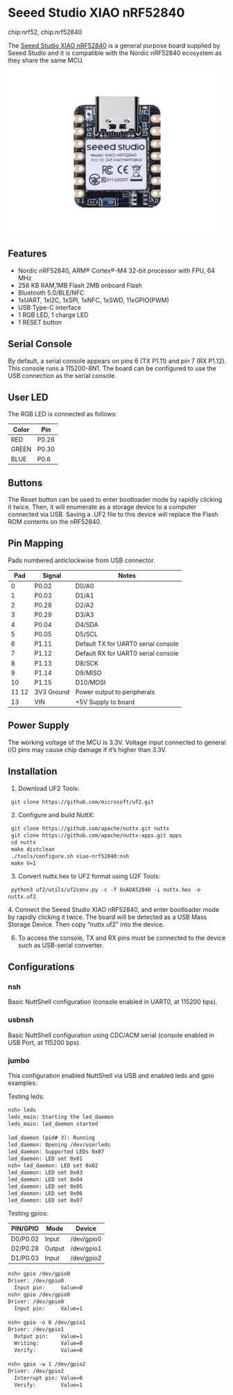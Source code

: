 # Seeed Studio XIAO nRF52840

<div class="tags">

chip:nrf52, chip:nrf52840

</div>

The [Seeed Studio XIAO nRF52840](https://wiki.seeedstudio.com/XIAO_BLE/)
is a general purpose board supplied by Seeed Studio and it is compatible
with the Nordic nRF52840 ecosystem as they share the same MCU.

![](xiao-nrf52840.jpg)

## Features

  - Nordic nRF52840, ARM® Cortex®-M4 32-bit processor with FPU, 64 MHz
  - 256 KB RAM,1MB Flash 2MB onboard Flash
  - Bluetooth 5.0/BLE/NFC
  - 1xUART, 1xI2C, 1xSPI, 1xNFC, 1xSWD, 11xGPIO(PWM)
  - USB Type-C interface
  - 1 RGB LED, 1 charge LED
  - 1 RESET button

## Serial Console

By default, a serial console appears on pins 6 (TX P1.11) and pin 7 (RX
P1.12). This console runs a 115200-8N1. The board can be configured to
use the USB connection as the serial console.

## User LED

The RGB LED is connected as follows:

| Color | Pin   |
| ----- | ----- |
| RED   | P0.26 |
| GREEN | P0.30 |
| BLUE  | P0.6  |

## Buttons

The Reset button can be used to enter bootloader mode by rapidly
clicking it twice. Then, it will enumerate as a storage device to a
computer connected via USB. Saving a .UF2 file to this device will
replace the Flash ROM contents on the nRF52840.

## Pin Mapping

Pads numbered anticlockwise from USB connector.

| Pad   | Signal     | Notes                               |
| ----- | ---------- | ----------------------------------- |
| 0     | P0.02      | D0/A0                               |
| 1     | P0.03      | D1/A1                               |
| 2     | P0.28      | D2/A2                               |
| 3     | P0.29      | D3/A3                               |
| 4     | P0.04      | D4/SDA                              |
| 5     | P0.05      | D5/SCL                              |
| 6     | P1.11      | Default TX for UART0 serial console |
| 7     | P1.12      | Default RX for UART0 serial console |
| 8     | P1.13      | D8/SCK                              |
| 9     | P1.14      | D9/MISO                             |
| 10    | P1.15      | D10/MOSI                            |
| 11 12 | 3V3 Ground | Power output to peripherals         |
| 13    | VIN        | \+5V Supply to board                |

## Power Supply

The working voltage of the MCU is 3.3V. Voltage input connected to
general I/O pins may cause chip damage if it’s higher than 3.3V.

## Installation

1.  Download UF2 Tools:

<!-- end list -->

``` console
 git clone https://github.com/microsoft/uf2.git
```

2.  Configure and build NuttX:

<!-- end list -->

``` console
 git clone https://github.com/apache/nuttx.git nuttx
 git clone https://github.com/apache/nuttx-apps.git apps
 cd nuttx
 make distclean
 ./tools/configure.sh xiao-nrf52840:nsh
 make V=1
```

3.  Convert nuttx.hex to UF2 format using U2F Tools:

<!-- end list -->

``` console
 python3 uf2/utils/uf2conv.py -c -f 0xADA52840 -i nuttx.hex -o nuttx.uf2
```

4\. Connect the Seeed Studio XIAO nRF52840, and enter bootloader mode by
rapidly clicking it twice. The board will be detected as a USB Mass
Storage Device. Then copy “nuttx.uf2” into the device.

6.  To access the console, TX and RX pins must be connected to the
    device such as USB-serial converter.

## Configurations

### nsh

Basic NuttShell configuration (console enabled in UART0, at 115200 bps).

### usbnsh

Basic NuttShell configuration using CDC/ACM serial (console enabled in
USB Port, at 115200 bps).

### jumbo

This configuration enabled NuttShell via USB and enabled leds and gpio
examples:

Testing leds:

``` console
nsh> leds
leds_main: Starting the led_daemon
leds_main: led_daemon started

led_daemon (pid# 3): Running
led_daemon: Opening /dev/userleds
led_daemon: Supported LEDs 0x07
led_daemon: LED set 0x01
nsh> led_daemon: LED set 0x02
led_daemon: LED set 0x03
led_daemon: LED set 0x04
led_daemon: LED set 0x05
led_daemon: LED set 0x06
led_daemon: LED set 0x07
```

Testing gpios:

| PIN/GPIO | Mode   | Device     |
| -------- | ------ | ---------- |
| D0/P0.02 | Input  | /dev/gpio0 |
| D2/P0.28 | Output | /dev/gpio1 |
| D1/P0.03 | Input  | /dev/gpio2 |

``` console
nsh> gpio /dev/gpio0
Driver: /dev/gpio0
  Input pin:     Value=0
nsh> gpio /dev/gpio0
Driver: /dev/gpio0
  Input pin:     Value=1

nsh> gpio -o 0 /dev/gpio1
Driver: /dev/gpio1
  Output pin:    Value=1
  Writing:       Value=0
  Verify:        Value=0

nsh> gpio -w 1 /dev/gpio2
Driver: /dev/gpio2
  Interrupt pin: Value=0
  Verify:        Value=1
```
